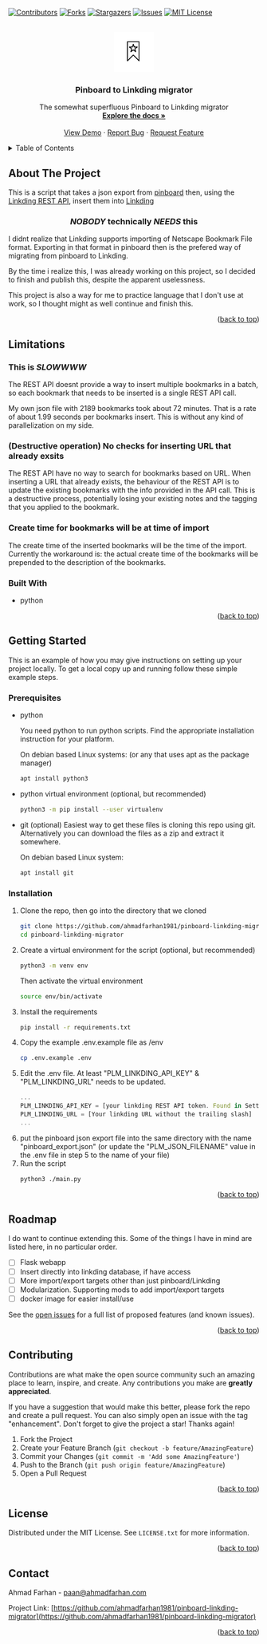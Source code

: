 <!-- Improved compatibility of back to top link: See: https://github.com/othneildrew/Best-README-Template/pull/73 -->
<a name="readme-top"></a>




<!-- PROJECT SHIELDS -->
<!-- -->
[![Contributors][contributors-shield]][contributors-url]
[![Forks][forks-shield]][forks-url]
[![Stargazers][stars-shield]][stars-url]
[![Issues][issues-shield]][issues-url]
[![MIT License][license-shield]][license-url]

<!-- PROJECT LOGO -->
<br />
<div align="center">
  <a href="https://github.com/ahmadfarhan1981/pinboard-linkding-migrator">
    <img src="static/img/logo.png" alt="Logo" width="80" height="80">
  </a>

<h3 align="center">Pinboard to Linkding migrator</h3>

  <p align="center">
    The somewhat superfluous Pinboard to Linkding migrator 
    <br />
    <a href="https://github.com/ahmadfarhan1981/pinboard-linkding-migrator"><strong>Explore the docs »</strong></a>
    <br />
    <br />
    <a href="https://github.com/ahmadfarhan1981/pinboard-linkding-migrator">View Demo</a>
    ·
    <a href="https://github.com/ahmadfarhan1981/pinboard-linkding-migrator/issues">Report Bug</a>
    ·
    <a href="https://github.com/ahmadfarhan1981/pinboard-linkding-migrator/issues">Request Feature</a>
  </p>
</div>



<!-- TABLE OF CONTENTS -->
<details>
  <summary>Table of Contents</summary>
  <ol>
    <li>
      <a href="#about-the-project">About The Project</a>
    </li>
    <li>
      <a href="#getting-started">Getting Started</a>
      <ul>
        <li><a href="#prerequisites">Prerequisites</a></li>
        <li><a href="#installation">Installation</a></li>
      </ul>
    </li>
    <li><a href="#roadmap">Roadmap</a></li>
    <li><a href="#contributing">Contributing</a></li>
    <li><a href="#license">License</a></li>
    <li><a href="#contact">Contact</a></li>
  </ol>
</details>



<!-- ABOUT THE PROJECT -->
## About The Project
This is a script that takes a json export from [pinboard](http://pinboard.in) then, using the [Linkding REST API](https://github.com/sissbruecker/linkding/blob/master/docs/API.md), insert them into [Linkding](https://github.com/sissbruecker/linkding)

### <p style="text-align: center;">***NOBODY*** technically ***NEEDS*** this</p> ###
I didnt realize that Linkding supports importing of Netscape Bookmark File format. Exporting in that format in pinboard then is the prefered way of migrating from pinboard to Linkding.

By the time i realize this, I was already working on this project, so I decided to finish and publish this, despite the apparent uselessness. 

This project is also a way for me to practice language that I don't use at work, so I thought might as well continue and finish this.
<p align="right">(<a href="#readme-top">back to top</a>)</p>

## Limitations
### **This is *SLOWWWW*** 
The REST API doesnt provide a way to insert multiple bookmarks in a batch, so each bookmark that needs to be inserted is a single REST API call. 

My own json file with 2189 bookmarks took about 72 minutes. That is a rate of about 1.99 seconds per bookmarks insert. This is without any kind of parallelization on my side.

### **(Destructive operation) No checks for inserting URL that already exsits**
The REST API have no way to search for bookmarks based on URL. When inserting a URL that already exists, the behaviour of the REST API is to update the existing bookmarks with the info provided in the API call. This is a destructive process, potentially losing your existing notes and the tagging that you applied to the bookmark.

### **Create time for bookmarks will be at time of import**
The create time of the inserted bookmarks will be the time of the import. Currently the workaround is: the actual create time of the bookmarks will be prepended to the description of the bookmarks.

### Built With

* python
  
<p align="right">(<a href="#readme-top">back to top</a>)</p>



<!-- GETTING STARTED -->
## Getting Started

This is an example of how you may give instructions on setting up your project locally.
To get a local copy up and running follow these simple example steps.

### Prerequisites

* python
 
  You need python to run python scripts. Find the appropriate installation instruction for your platform. 
  
  On debian based Linux systems: (or any that uses apt as the package manager)
  ```sh
  apt install python3
  ```
* python virtual environment (optional, but recommended)
  ```sh
  python3 -m pip install --user virtualenv
  ```
* git (optional)
  Easiest way to get these files is cloning this repo using git. Alternatively you can download the files as a zip and extract it somewhere.
  
  On debian based Linux system:
  ```sh
  apt install git
  ``` 

### Installation

1. Clone the repo, then go into the directory that we cloned
   ```sh
   git clone https://github.com/ahmadfarhan1981/pinboard-linkding-migrator.git
   cd pinboard-linkding-migrator
   ```
2. Create a virtual environment for the script (optional, but recommended)
   ```sh
   python3 -m venv env
   ```
   Then activate the virtual environment
   ```sh
   source env/bin/activate
   ```
3. Install the requirements
   ```bash
   pip install -r requirements.txt
   ``` 
4. Copy the example .env.example file as /env 
   ```bash
   cp .env.example .env
   ```
5. Edit the .env file.
   At least "PLM_LINKDING_API_KEY" & "PLM_LINKDING_URL" needs to be updated.
   ```js
   ...
   PLM_LINKDING_API_KEY = [your linkding REST API token. Found in Settings->Intergration]
   PLM_LINKDING_URL = [Your linkding URL without the trailing slash]
   ...
   ```
6. put the pinboard json export file into the same directory with the name "pinboard_export.json" (or update the "PLM_JSON_FILENAME" value in the .env file in step 5 to the name of your file) 
7. Run the script
   ```sh
   python3 ./main.py
   ```

<p align="right">(<a href="#readme-top">back to top</a>)</p>


<!-- ROADMAP -->
## Roadmap
I do want to continue extending this. Some of the things I have in mind are listed here, in no particular order.
- [ ] Flask webapp
- [ ] Insert directly into linkding database, if have access
- [ ] More import/export targets other than just pinboard/Linkding
- [ ] Modularization. Supporting mods to add import/export targets
- [ ] docker image for easier install/use

See the [open issues](https://github.com/ahmadfarhan1981/pinboard-linkding-migrator/issues) for a full list of proposed features (and known issues).

<p align="right">(<a href="#readme-top">back to top</a>)</p>



<!-- CONTRIBUTING -->
## Contributing

Contributions are what make the open source community such an amazing place to learn, inspire, and create. Any contributions you make are **greatly appreciated**.

If you have a suggestion that would make this better, please fork the repo and create a pull request. You can also simply open an issue with the tag "enhancement".
Don't forget to give the project a star! Thanks again!

1. Fork the Project
2. Create your Feature Branch (`git checkout -b feature/AmazingFeature`)
3. Commit your Changes (`git commit -m 'Add some AmazingFeature'`)
4. Push to the Branch (`git push origin feature/AmazingFeature`)
5. Open a Pull Request

<p align="right">(<a href="#readme-top">back to top</a>)</p>



<!-- LICENSE -->
## License

Distributed under the MIT License. See `LICENSE.txt` for more information.

<p align="right">(<a href="#readme-top">back to top</a>)</p>



<!-- CONTACT -->
## Contact

Ahmad Farhan - paan@ahmadfarhan.com

Project Link: [https://github.com/ahmadfarhan1981/pinboard-linkding-migrator](https://github.com/ahmadfarhan1981/pinboard-linkding-migrator)

<p align="right">(<a href="#readme-top">back to top</a>)</p>



<!-- MARKDOWN LINKS & IMAGES -->
<!-- https://www.markdownguide.org/basic-syntax/#reference-style-links -->
[contributors-shield]: https://img.shields.io/github/contributors/ahmadfarhan1981/pinboard-linkding-migrator.svg?style=for-the-badge
[contributors-url]: https://github.com/ahmadfarhan1981/pinboard-linkding-migrator/graphs/contributors
[forks-shield]: https://img.shields.io/github/forks/ahmadfarhan1981/pinboard-linkding-migrator.svg?style=for-the-badge
[forks-url]: https://github.com/ahmadfarhan1981/pinboard-linkding-migrator/network/members
[stars-shield]: https://img.shields.io/github/stars/ahmadfarhan1981/pinboard-linkding-migrator.svg?style=for-the-badge
[stars-url]: https://github.com/ahmadfarhan1981/pinboard-linkding-migrator/stargazers
[issues-shield]: https://img.shields.io/github/issues/ahmadfarhan1981/pinboard-linkding-migrator.svg?style=for-the-badge
[issues-url]: https://github.com/ahmadfarhan1981/pinboard-linkding-migrator/issues
[license-shield]: https://img.shields.io/github/license/ahmadfarhan1981/pinboard-linkding-migrator.svg?style=for-the-badge
[license-url]: https://github.com/ahmadfarhan1981/pinboard-linkding-migrator/blob/master/LICENSE.txt
[linkedin-shield]: https://img.shields.io/badge/-LinkedIn-black.svg?style=for-the-badge&logo=linkedin&colorB=555
[linkedin-url]: https://linkedin.com/in/linkedin_username
[product-screenshot]: images/screenshot.png
[Next.js]: https://img.shields.io/badge/next.js-000000?style=for-the-badge&logo=nextdotjs&logoColor=white
[Next-url]: https://nextjs.org/
[React.js]: https://img.shields.io/badge/React-20232A?style=for-the-badge&logo=react&logoColor=61DAFB
[React-url]: https://reactjs.org/
[Vue.js]: https://img.shields.io/badge/Vue.js-35495E?style=for-the-badge&logo=vuedotjs&logoColor=4FC08D
[Vue-url]: https://vuejs.org/
[Angular.io]: https://img.shields.io/badge/Angular-DD0031?style=for-the-badge&logo=angular&logoColor=white
[Angular-url]: https://angular.io/
[Svelte.dev]: https://img.shields.io/badge/Svelte-4A4A55?style=for-the-badge&logo=svelte&logoColor=FF3E00
[Svelte-url]: https://svelte.dev/
[Laravel.com]: https://img.shields.io/badge/Laravel-FF2D20?style=for-the-badge&logo=laravel&logoColor=white
[Laravel-url]: https://laravel.com
[Bootstrap.com]: https://img.shields.io/badge/Bootstrap-563D7C?style=for-the-badge&logo=bootstrap&logoColor=white
[Bootstrap-url]: https://getbootstrap.com
[JQuery.com]: https://img.shields.io/badge/jQuery-0769AD?style=for-the-badge&logo=jquery&logoColor=white
[JQuery-url]: https://jquery.com 


